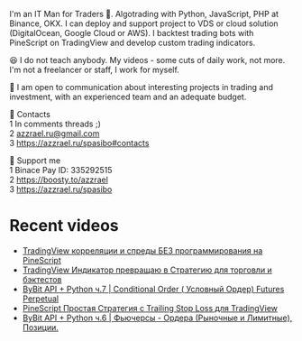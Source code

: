 I'm an IT Man for Traders 🤑. Algotrading with Python, JavaScript, PHP at Binance, OKX. 
I can deploy and support project to VDS or cloud solution (DigitalOcean, Google Cloud or AWS). I backtest trading bots with PineScript on TradingView and develop custom trading indicators.

😆 I do not teach anybody. My videos - some cuts of daily work, not more. I'm not a freelancer or staff, I work for myself.

🖖 I am open to communication about interesting projects in trading and investment, with an experienced team and an adequate budget.

👀 Contacts \
1 In comments threads ;) \
2 azzrael.ru@gmail.com \
3 https://azzrael.ru/spasibo#contacts

🤑 Support me \
1 Binace Pay ID: 335292515 \
2 https://boosty.to/azzrael \
3 https://azzrael.ru/spasibo

# Recent videos

<!-- AZZCODEYT:START -->
- [TradingView корреляции и спреды БЕЗ программирования на PineScript](https://www.youtube.com/watch?v=N8Tpv1M7EFQ)
- [TradingView Индикатор превращаю в Стратегию для торговли и бэктестов](https://www.youtube.com/watch?v=oV1hzXoMk5I)
- [ByBit API + Python ч.7 | Conditional Order &lpar; Условный Ордер&rpar; Futures Perpetual](https://www.youtube.com/watch?v=tVBxvKP3sMM)
- [PineScript Простая Стратегия с Trailing Stop Loss для TradingView](https://www.youtube.com/watch?v=uMfaNehQV0Q)
- [ByBit API + Python ч.6 | Фьючерсы - Ордера &lpar;Рыночные и Лимитные&rpar;, Позиции.](https://www.youtube.com/watch?v=uPMfQXwHZpo)
<!-- AZZCODEYT:END -->

